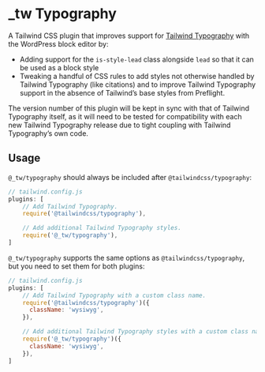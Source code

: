 # \_tw Typography

A Tailwind CSS plugin that improves support for [Tailwind Typography](https://github.com/tailwindlabs/tailwindcss-typography) with the WordPress block editor by:

* Adding support for the `is-style-lead` class alongside `lead` so that it can be used as a block style
* Tweaking a handful of CSS rules to add styles not otherwise handled by Tailwind Typography (like citations) and to improve Tailwind Typography support in the absence of Tailwind’s base styles from Preflight.

The version number of this plugin will be kept in sync with that of Tailwind Typography itself, as it will need to be tested for compatibility with each new Tailwind Typography release due to tight coupling with Tailwind Typography’s own code.

## Usage

`@_tw/typography` should always be included after `@tailwindcss/typography`:

```js
// tailwind.config.js
plugins: [
	// Add Tailwind Typography.
    require('@tailwindcss/typography'),

    // Add additional Tailwind Typography styles.
    require('@_tw/typography'),
]
```

`@_tw/typography` supports the same options as `@tailwindcss/typography`, but you need to set them for both plugins:

```js
// tailwind.config.js
plugins: [
	// Add Tailwind Typography with a custom class name.
    require('@tailwindcss/typography')({
      className: 'wysiwyg',
    }),

    // Add additional Tailwind Typography styles with a custom class name.
    require('@_tw/typography')({
      className: 'wysiwyg',
    }),
]
```
